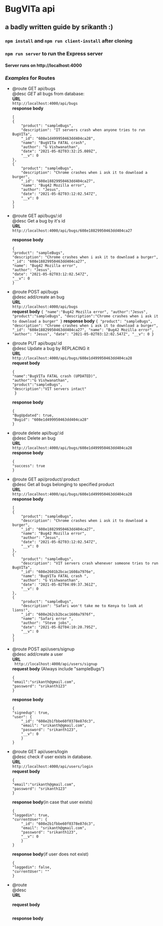 # BugVITa api

## a badly written guide by srikanth :)

### `npm install` and `npm run client-install` after cloning

### `npm run server` to run the Express server

#### Server runs on http://localhost:4000

### _Examples_ for Routes

- @route GET api/bugs <br>
  @desc _GET_ all bugs from database:<br>
  **URL**<br>
  `http://localhost:4000/api/bugs`<br>
  **response body**
  ```
  [
  {
      "product": "sampleBugs",
      "description": "IT servers crash when anyone tries to run BugVITa",
      "_id": "608e1d499950463dd404ca28",
      "name": "BugVITa FATAL crash",
      "author": "G Vishwanathan",
      "date": "2021-05-02T03:32:25.089Z",
      "__v": 0
  },
  {
      "product": "sampleBugs",
      "description": "Chrome crashes when i ask it to download a burger",
      "_id": "608e18829950463dd404ca27",
      "name": "Bug42 Mozilla error",
      "author": "Jesus",
      "date": "2021-05-02T03:12:02.547Z",
      "__v": 0
  }
  ]
  ```
- @route GET api/bugs/:id<br>
  @desc Get a bug by it's id<br>
  **URL**<br>
  `http://localhost:4000/api/bugs/608e18829950463dd404ca27`<br>

  **response body**

  ```
  {
  "product": "sampleBugs",
  "description": "Chrome crashes when i ask it to download a burger",
  "_id": "608e18829950463dd404ca27",
  "name": "Bug42 Mozilla error",
  "author": "Jesus",
  "date": "2021-05-02T03:12:02.547Z",
  "__v": 0
  }
  ```

- @route POST api/bugs<br>
  @desc add/create an bug<br>
  **URL**<br>
  `http://localhost:4000/api/bugs`<br>
  **request body**
  `{ "name":"Bug42 Mozilla error", "author":"Jesus", "product":"sampleBugs", "description":"Chrome crashes when i ask it to download a burger" }`
  **response body**
  `{ "product": "sampleBugs", "description": "Chrome crashes when i ask it to download a burger", "_id": "608e18829950463dd404ca27", "name": "Bug42 Mozilla error", "author": "Jesus", "date": "2021-05-02T03:12:02.547Z", "__v": 0 }`
- @route PUT api/bugs/:id<br>
  @desc Update a bug by REPLACING it<br>
  **URL**<br>
  `http://localhost:4000/api/bugs/608e1d499950463dd404ca28`<br>
  **request body**
  ```
  {
  "name":"BugVITa FATAL crash (UPDATED)",
  "author":"G Vishwanathan",
  "product":"sampleBugs",
  "description":"VIT servers intact"
   }
  ```
  **response body**
  ```
  {
  "BugUpdated": true,
  "Bugid": "608e1d499950463dd404ca28"
  }
  ```
- @route delete api/bug/:id<br>
  @desc Delete an bug<br>
  **URL**<br>
  `http://localhost:4000/api/bugs/608e1d499950463dd404ca28`<br>
  **response body**
  ```
  {
  "success": true
  }
  ```
- @route GET api/product/:product<br>
  @desc Get all bugs belonging to specified product<br>
  **URL**<br>
  `http://localhost:4000/api/bugs/608e1d499950463dd404ca28`<br>
  **response body**
  ```
  [
  {
      "product": "sampleBugs",
      "description": "Chrome crashes when i ask it to download a burger",
      "_id": "608e18829950463dd404ca27",
      "name": "Bug42 Mozilla error",
      "author": "Jesus",
      "date": "2021-05-02T03:12:02.547Z",
      "__v": 0
  },
  {
      "product": "sampleBugs",
      "description": "VIT servers crash whenever someone tries to run BugVITa",
      "_id": "608e2601b2bcac1608a7976e",
      "name": "BugVITa FATAL crash ",
      "author": "G Vishwanathan",
      "date": "2021-05-02T04:09:37.361Z",
      "__v": 0
  },
  {
      "product": "sampleBugs",
      "description": "Safari won't take me to Kenya to look at lions!",
      "_id": "608e262cb2bcac1608a7976f",
      "name": "Safari error ",
      "author": "Steve jobs",
      "date": "2021-05-02T04:10:20.795Z",
      "__v": 0
  }
  ]
  ```
- @route POST api/users/signup<br>
  @desc add/create a user<br>
  **URL**<br>
  ` http://localhost:4000/api/users/signup`<br>
  **request body** (Always include "sampleBugs")

  ```
  {
  "email":"srikanth@gmail.com",
  "password": "srikanth123"
  }
  ```

  **response body**

  ```
  {
  "signedup": true,
  "user": {
      "_id": "608e2b1fbbe60f0378e87dc3",
      "email": "srikanth@gmail.com",
      "password": "srikanth123",
      "__v": 0
      }
  }
  ```

- @route GET api/users/login<br>
  @desc check if user exists in database.<br>
  **URL**<br>
  `http://localhost:4000/api/users/login `<br>
  **request body**
  ```
  {
  "email":"srikanth@gmail.com",
  "password": "srikanth123"
  }
  ```
  **response body**(in case that user exists)
  ```
  {
  "loggedin": true,
  "currentUser": {
      "_id": "608e2b1fbbe60f0378e87dc3",
      "email": "srikanth@gmail.com",
      "password": "srikanth123",
      "__v": 0
      }
  }
  ```
  **response body**(if user does not exist)
  ```
  {
  "loggedin": false,
  "currentUser": ""
  }
  ```
- @route <br>
  @desc<br>
  **URL**<br>
  ` `<br>
  **request body**

  ```

  ```

  **response body**

  ```

  ```
